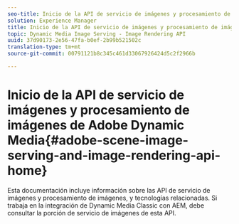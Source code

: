 ```yaml
---
seo-title: Inicio de la API de servicio de imágenes y procesamiento de imágenes de Adobe Dynamic Media
solution: Experience Manager
title: Inicio de la API de servicio de imágenes y procesamiento de imágenes de Adobe Dynamic Media
topic: Dynamic Media Image Serving - Image Rendering API
uuid: 37d90173-2e56-47fa-b0ef-2b99b521502c
translation-type: tm+mt
source-git-commit: 00791121b8c345c461d33067926424d5c2f2966b

---
```



# Inicio de la API de servicio de imágenes y procesamiento de imágenes de Adobe Dynamic Media{#adobe-scene-image-serving-and-image-rendering-api-home}

Esta documentación incluye información sobre las API de servicio de imágenes y procesamiento de imágenes, y tecnologías relacionadas. Si trabaja en la integración de Dynamic Media Classic con AEM, debe consultar la porción de servicio de imágenes de esta API.